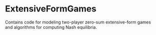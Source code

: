 ExtensiveFormGames
==================

Contains code for modeling two-player zero-sum extensive-form games and algorithms for computing Nash equilibria.
